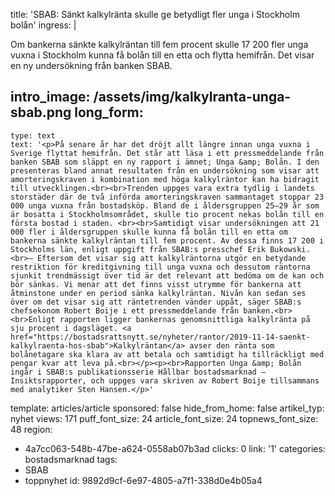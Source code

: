 title: 'SBAB: Sänkt kalkylränta skulle ge betydligt fler unga i Stockholm bolån'
ingress: |
  <p>Om bankerna sänkte kalkylräntan till fem procent skulle 17 200 fler unga vuxna i Stockholm kunna få bolån till en etta och flytta hemifrån. Det visar en ny undersökning från banken SBAB.
  </p>
  
intro_image: /assets/img/kalkylranta-unga-sbab.png
long_form:
  -
    type: text
    text: '<p>På senare år har det dröjt allt längre innan unga vuxna i Sverige flyttat hemifrån. Det står att läsa i ett pressmeddelande från banken SBAB som släppt en ny rapport i ämnet; Unga &amp; Bolån. I den presenteras bland annat resultaten från en undersökning som visar att amorteringskraven i kombination med höga kalkylräntor kan ha bidragit till utvecklingen.<br><br>Trenden uppges vara extra tydlig i landets storstäder där de två införda amorteringskraven sammantaget stoppar 23 000 unga vuxna från bostadsköp. Bland de i åldersgruppen 25–29 år som är bosatta i Stockholmsområdet, skulle tio procent nekas bolån till en första bostad i staden. <br><br>Samtidigt visar undersökningen att 21 000 fler i åldersgruppen skulle kunna få bolån till en etta om bankerna sänkte kalkylräntan till fem procent. Av dessa finns 17 200 i Stockholms län, enligt uppgift från SBAB:s presschef Erik Bukowski. <br>– Eftersom det visar sig att kalkylräntorna utgör en betydande restriktion för kreditgivning till unga vuxna och dessutom räntorna sjunkit trendmässigt över tid är det relevant att bedöma om de kan och bör sänkas. Vi menar att det finns visst utrymme för bankerna att åtminstone under en period sänka kalkylräntan. Nivån kan sedan ses över om det visar sig att räntetrenden vänder uppåt, säger SBAB:s chefsekonom Robert Boije i ett pressmeddelande från banken.<br><br>Enligt rapporten ligger bankernas genomsnittliga kalkylränta på sju procent i dagsläget. <a href="https://bostadsrattsnytt.se/nyheter/rantor/2019-11-14-saenkt-kalkylraenta-hos-sbab">Kalkylräntan</a> avser den ränta som bolånetagare ska klara av att betala och samtidigt ha tillräckligt med pengar kvar att leva på.<br></p><p><br>Rapporten Unga &amp; Bolån ingår i SBAB:s publikationsserie Hållbar bostadsmarknad – Insiktsrapporter, och uppges vara skriven av Robert Boije tillsammans med analytiker Sten Hansen.</p>'
template: articles/article
sponsored: false
hide_from_home: false
artikel_typ: nyhet
views: 171
puff_font_size: 24
article_font_size: 24
topnews_font_size: 48
region:
  - 4a7cc063-548b-47be-a624-0558ab07b3ad
clicks: 0
link: '1'
categories: bostadsmarknad
tags:
  - SBAB
  - toppnyhet
id: 9892d9cf-6e97-4805-a7f1-338d0e4b05a4
